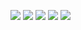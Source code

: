 ![](http://github-profile-summary-cards.vercel.app/api/cards/profile-details?username=FlameFate&theme=github_dark)
![](http://github-profile-summary-cards.vercel.app/api/cards/repos-per-language?username=FlameFate&theme=github_dark)
![](http://github-profile-summary-cards.vercel.app/api/cards/most-commit-language?username=FlameFate&theme=github_dark)
![](http://github-profile-summary-cards.vercel.app/api/cards/stats?username=FlameFate&theme=github_dark)
![](http://github-profile-summary-cards.vercel.app/api/cards/productive-time?username=FlameFate&theme=github_dark&utcOffset=8)
